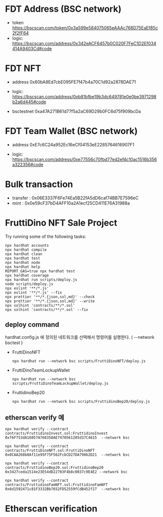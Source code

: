# FDT Address (BSC network)
- token
    https://bscscan.com/token/0x3a599e584075065eAAAc768D75EaEf85c2f2fF64
- logic:
    https://bscscan.com/address/0x342eACF6457b0C020F7FeC1D2Ef034414A9403Cd#code


# FDT NFT
- address
    0x60bA8Ed7cbE095FE7f47b4a70C1d92a2878DAE71

- logic:
    https://bscscan.com/address/0xb81bfbe19b3dc649781e0e0be3971298b2a6d445#code

- bsctestnet 
    0xa47A271B61d77f5a2aC69D29b0FC6d75f909bcDa
# FDT Team Wallet (BSC network)
- address
    0xE7c6C24a952Ec16eCf04153eE2285764616907F1

- logic:
    https://bscscan.com/address/0xe77556c70fbd77ed2ef4c10ac1516b356a322356#code



# Bulk transaction 
- transfer : 0x06E3337F6Fe74Ea5B22fA5dD6caf74BB7E7596eC
- mint : 0x0e59cF37bD4AFF10a2A1ecf25CD411E76A31988a

# FruttiDino NFT Sale Project

Try running some of the following tasks:

```shell
npx hardhat accounts
npx hardhat compile
npx hardhat clean
npx hardhat test
npx hardhat node
npx hardhat help
REPORT_GAS=true npx hardhat test
npx hardhat coverage
npx hardhat run scripts/deploy.js
node scripts/deploy.js
npx eslint '**/*.js'
npx eslint '**/*.js' --fix
npx prettier '**/*.{json,sol,md}' --check
npx prettier '**/*.{json,sol,md}' --write
npx solhint 'contracts/**/*.sol'
npx solhint 'contracts/**/*.sol' --fix
```

## deploy command
hardhat.config.js 에 정의된 네트워크를 선택해서 명령어를 실행한다. ( --network bsctest )

* FruttiDinoNFT
    ```
    npx hardhat run --network bsc scripts/FruttiDinoNFT/deploy.js
    ```

* FruttiDinoTeamLockupWallet
    ```
    npx hardhat run --network bsc scripts/FruttiDinoTeamLockupWallet/deploy.js
    ```

* FruttidinoBep20
    ```
    npx hardhat run --network bsc scripts/FruttidinoBep20/deploy.js
    ```



## etherscan verify 예

```
npx hardhat verify --contract  contracts/FruttidinoInvest.sol:FruttidinoInvest 0xf6F753dA16057A768358AE7470561205d37C4615  --network bsc
```

```
npx hardhat verify --contract  contracts/FruttiDinoNFT.sol:FruttiDinoNFT 0x0CAA268b0Af11e95F75F562FcbCD27DA79862D21  --network bsc
```

```
npx hardhat verify --contract  contracts/FruttidinoBep20.sol:FruttidinoBep20 0x3427ceda1514e23E54dD22703F4b8c0037c9E4E2 --network bsc
```
```
npx hardhat verify --contract  contracts/FruttidinoFamNFT.sol:FruttidinoFamNFT 0x6d1592471c81F3332Bb7652FD52559fCdB452f27  --network bsc
```
<!-- npx hardhat verify --contract  node_modules/@openzeppelin/contracts/proxy/transparent/TransparentUpgradeableProxy.sol:TransparentUpgradeableProxy 0xBbc4424eBEf5a9a54abCa54dC2624748a0d47517  --network bsc
 -->

# Etherscan verification

